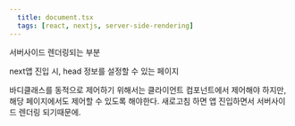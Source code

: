 ```yaml
---
  title: document.tsx
  tags: [react, nextjs, server-side-rendering]
---
```


서버사이드 렌더링되는 부분

next앱 진입 시, head 정보를 설정할 수 있는 페이지

바디클래스를 동적으로 제어하기 위해서는 클라이언트 컴포넌트에서 제어해야 하지만, 해당 페이지에서도 제어할 수 있도록 해야한다. 새로고침 하면 앱 진입하면서 서버사이드 렌더링 되기때문에.
